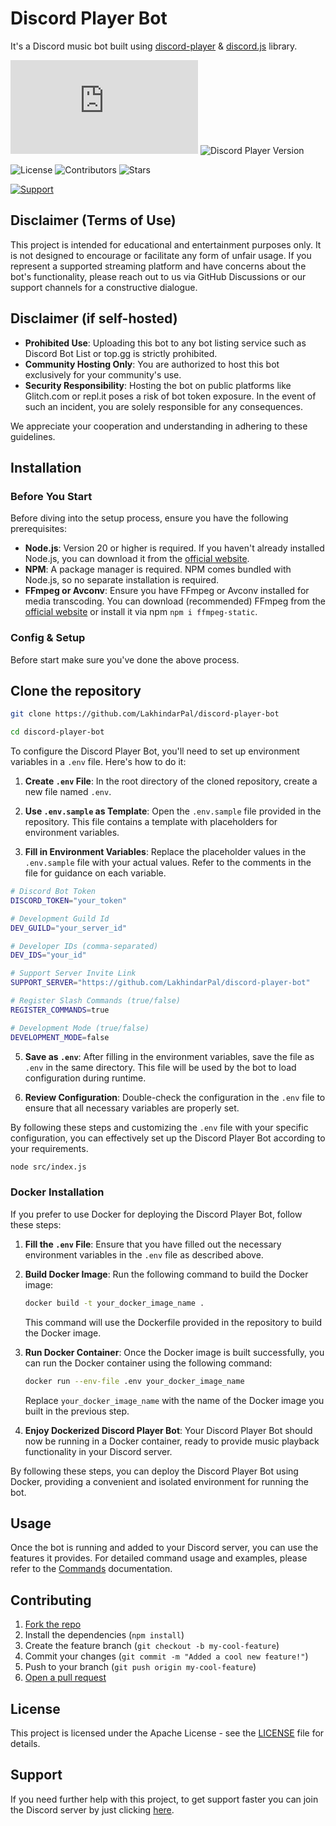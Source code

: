 # Discord Player Bot

It's a Discord music bot built using [discord-player](https://npm.im/discord-player) & [discord.js](https://npm.im/discord.js) library.

![Discord.js Version](https://img.shields.io/github/package-json/dependency-version/LakhindarPal/discord-player-bot/discord.js)
![Discord Player Version](https://img.shields.io/github/package-json/dependency-version/LakhindarPal/discord-player-bot/discord-player)

![License](https://img.shields.io/github/license/LakhindarPal/discord-player-bot)
![Contributors](https://img.shields.io/github/contributors/lakhindarpal/discord-player-bot)
![Stars](https://img.shields.io/github/stars/LakhindarPal/discord-player-bot)

[![Support](https://img.shields.io/badge/Discord-Support-blue)](https://discord.gg/8yaJBZBQTA)

## Disclaimer (Terms of Use)

This project is intended for educational and entertainment purposes only. It is not designed to encourage or facilitate any form of unfair usage. If you represent a supported streaming platform and have concerns about the bot's functionality, please reach out to us via GitHub Discussions or our support channels for a constructive dialogue.

## Disclaimer (if self-hosted)

- **Prohibited Use**: Uploading this bot to any bot listing service such as Discord Bot List or top.gg is strictly prohibited.
- **Community Hosting Only**: You are authorized to host this bot exclusively for your community's use.
- **Security Responsibility**: Hosting the bot on public platforms like Glitch.com or repl.it poses a risk of bot token exposure. In the event of such an incident, you are solely responsible for any consequences.

We appreciate your cooperation and understanding in adhering to these guidelines.

## Installation

### Before You Start

Before diving into the setup process, ensure you have the following prerequisites:

- **Node.js**: Version 20 or higher is required. If you haven't already installed Node.js, you can download it from the [official website](https://nodejs.org/en/download/).
- **NPM**: A package manager is required. NPM comes bundled with Node.js, so no separate installation is required.
- **FFmpeg or Avconv**: Ensure you have FFmpeg or Avconv installed for media transcoding. You can download (recommended) FFmpeg from the [official website](https://ffmpeg.org/download.html) or install it via npm `npm i ffmpeg-static`.

### Config & Setup

Before start make sure you've done the above process.

## Clone the repository

```bash
git clone https://github.com/LakhindarPal/discord-player-bot
```

```bash
cd discord-player-bot
```

To configure the Discord Player Bot, you'll need to set up environment variables in a `.env` file. Here's how to do it:

1. **Create `.env` File**: In the root directory of the cloned repository, create a new file named `.env`.

3. **Use `.env.sample` as Template**: Open the `.env.sample` file provided in the repository. This file contains a template with placeholders for environment variables.

4. **Fill in Environment Variables**: Replace the placeholder values in the `.env.sample` file with your actual values. Refer to the comments in the file for guidance on each variable.

 ```bash
# Discord Bot Token
DISCORD_TOKEN="your_token"

# Development Guild Id
DEV_GUILD="your_server_id"

# Developer IDs (comma-separated)
DEV_IDS="your_id"

# Support Server Invite Link
SUPPORT_SERVER="https://github.com/LakhindarPal/discord-player-bot"

# Register Slash Commands (true/false)
REGISTER_COMMANDS=true

# Development Mode (true/false)
DEVELOPMENT_MODE=false
```

5. **Save as `.env`**: After filling in the environment variables, save the file as `.env` in the same directory. This file will be used by the bot to load configuration during runtime.

6. **Review Configuration**: Double-check the configuration in the `.env` file to ensure that all necessary variables are properly set.

By following these steps and customizing the `.env` file with your specific configuration, you can effectively set up the Discord Player Bot according to your requirements.

```bash
node src/index.js
```

### Docker Installation

If you prefer to use Docker for deploying the Discord Player Bot, follow these steps:

1. **Fill the `.env` File**: Ensure that you have filled out the necessary environment variables in the `.env` file as described above.

2. **Build Docker Image**: Run the following command to build the Docker image:

   ```bash
   docker build -t your_docker_image_name .
   ```

   This command will use the Dockerfile provided in the repository to build the Docker image.

3. **Run Docker Container**: Once the Docker image is built successfully, you can run the Docker container using the following command:

   ```bash
   docker run --env-file .env your_docker_image_name
   ```

   Replace `your_docker_image_name` with the name of the Docker image you built in the previous step.

4. **Enjoy Dockerized Discord Player Bot**: Your Discord Player Bot should now be running in a Docker container, ready to provide music playback functionality in your Discord server.

By following these steps, you can deploy the Discord Player Bot using Docker, providing a convenient and isolated environment for running the bot.

## Usage

Once the bot is running and added to your Discord server, you can use the features it provides.
For detailed command usage and examples, please refer to the [Commands](./COMMANDS.md) documentation.

## Contributing

1. [Fork the repo](https://github.com/LakhindarPal/discord-player-bot/fork)
2. Install the dependencies (`npm install`)
3. Create the feature branch (`git checkout -b my-cool-feature`)
4. Commit your changes (`git commit -m "Added a cool new feature!"`)
5. Push to your branch (`git push origin my-cool-feature`)
6. [Open a pull request](https://github.com/LakhindarPal/discord-player-bot/pulls)

## License

This project is licensed under the Apache License - see the [LICENSE](LICENSE) file for details.

## Support

If you need further help with this project, to get support faster you can join the Discord server by just clicking [here](https://discord.gg/8yaJBZBQTA).

